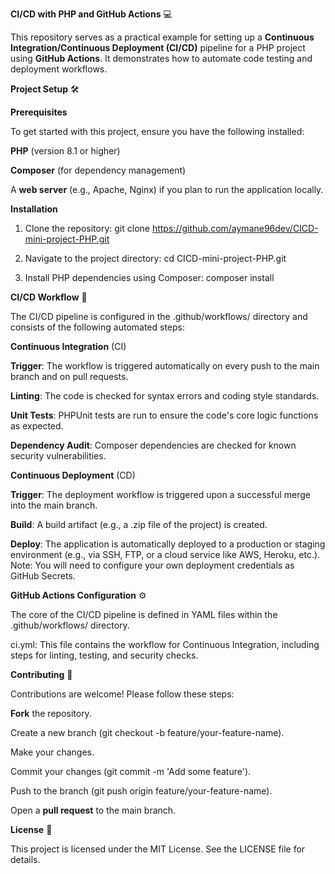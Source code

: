 **CI/CD with PHP and GitHub Actions** 💻

This repository serves as a practical example for setting up a **Continuous Integration/Continuous Deployment (CI/CD)** pipeline for a PHP project using **GitHub Actions**. It demonstrates how to automate code testing and deployment workflows.

**Project Setup** 🛠️

**Prerequisites**

To get started with this project, ensure you have the following installed:

**PHP** (version 8.1 or higher)

**Composer** (for dependency management)

A **web server** (e.g., Apache, Nginx) if you plan to run the application locally.

**Installation**

1. Clone the repository:
git clone https://github.com/aymane96dev/CICD-mini-project-PHP.git

2. Navigate to the project directory:
cd CICD-mini-project-PHP.git

3. Install PHP dependencies using Composer:
composer install

**CI/CD Workflow** 🚀

The CI/CD pipeline is configured in the .github/workflows/ directory and consists of the following automated steps:

**Continuous Integration** (CI)

**Trigger**: The workflow is triggered automatically on every push to the main branch and on pull requests.

**Linting**: The code is checked for syntax errors and coding style standards.

**Unit Tests**: PHPUnit tests are run to ensure the code's core logic functions as expected.

**Dependency Audit**: Composer dependencies are checked for known security vulnerabilities.

**Continuous Deployment** (CD)

**Trigger**: The deployment workflow is triggered upon a successful merge into the main branch.

**Build**: A build artifact (e.g., a .zip file of the project) is created.

**Deploy**: The application is automatically deployed to a production or staging environment (e.g., via SSH, FTP, or a cloud service like AWS, Heroku, etc.). Note: You will need to configure your own deployment credentials as GitHub Secrets.

**GitHub Actions Configuration** ⚙️

The core of the CI/CD pipeline is defined in YAML files within the .github/workflows/ directory.

ci.yml: This file contains the workflow for Continuous Integration, including steps for linting, testing, and security checks.

**Contributing** 🤝

Contributions are welcome! Please follow these steps:

**Fork** the repository.

Create a new branch (git checkout -b feature/your-feature-name).

Make your changes.

Commit your changes (git commit -m 'Add some feature').

Push to the branch (git push origin feature/your-feature-name).

Open a **pull request** to the main branch.

**License** 📝

This project is licensed under the MIT License. See the LICENSE file for details.

